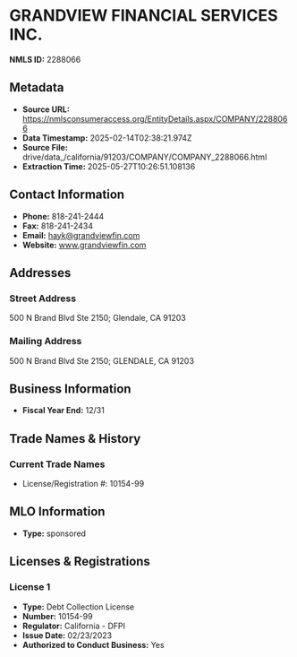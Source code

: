 # GRANDVIEW FINANCIAL SERVICES INC.

**NMLS ID:** 2288066

## Metadata
- **Source URL:** https://nmlsconsumeraccess.org/EntityDetails.aspx/COMPANY/2288066
- **Data Timestamp:** 2025-02-14T02:38:21.974Z
- **Source File:** drive/data_/california/91203/COMPANY/COMPANY_2288066.html
- **Extraction Time:** 2025-05-27T10:26:51.108136

## Contact Information
- **Phone:** 818-241-2444
- **Fax:** 818-241-2434
- **Email:** hayk@grandviewfin.com
- **Website:** www.grandviewfin.com

## Addresses
### Street Address
500 N Brand Blvd Ste 2150; Glendale, CA 91203

### Mailing Address
500 N Brand Blvd Ste 2150; GLENDALE, CA 91203

## Business Information
- **Fiscal Year End:** 12/31

## Trade Names & History
### Current Trade Names
- License/Registration #: 10154-99

## MLO Information
- **Type:** sponsored

## Licenses & Registrations

### License 1
- **Type:** Debt Collection License
- **Number:** 10154-99
- **Regulator:** California - DFPI
- **Issue Date:** 02/23/2023
- **Authorized to Conduct Business:** Yes
